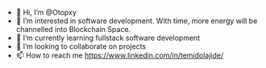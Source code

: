 - 👋 Hi, I’m @Otopxy
- 👀 I’m interested in software development. With time, more energy will be channelled into Blockchain Space.
- 🌱 I’m currently learning fullstack software development
- 💞️ I’m looking to collaborate on projects
- 📫 How to reach me https://www.linkedin.com/in/temidolajide/

<!---
Otopxy/Otopxy is a ✨ special ✨ repository because its `README.md` (this file) appears on your GitHub profile.
You can click the Preview link to take a look at your changes.
--->
